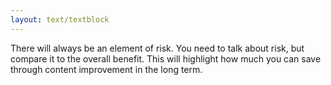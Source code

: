 ```yaml
---
layout: text/textblock
---
```

There will always be an element of risk. You need to talk about risk, but compare it to the overall benefit. This will highlight how much you can save through content improvement in the long term.
